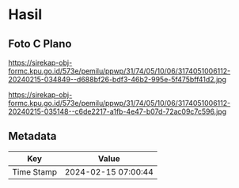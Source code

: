 # Hasil

## Foto C Plano

https://sirekap-obj-formc.kpu.go.id/573e/pemilu/ppwp/31/74/05/10/06/3174051006112-20240215-034849--d688bf26-bdf3-46b2-995e-5f475bff41d2.jpg

https://sirekap-obj-formc.kpu.go.id/573e/pemilu/ppwp/31/74/05/10/06/3174051006112-20240215-035148--c6de2217-a1fb-4e47-b07d-72ac09c7c596.jpg


## Metadata

| Key        | Value               |
| ---------- | ------------------- |
| Time Stamp | 2024-02-15 07:00:44 |



